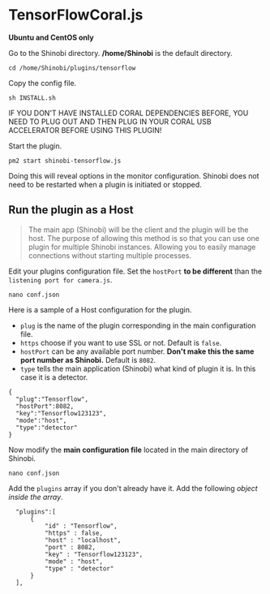 # TensorFlowCoral.js

**Ubuntu and CentOS only**

Go to the Shinobi directory. **/home/Shinobi** is the default directory.

```
cd /home/Shinobi/plugins/tensorflow
```

Copy the config file.

```
sh INSTALL.sh
```

IF YOU DON'T HAVE INSTALLED CORAL DEPENDENCIES BEFORE, YOU NEED TO PLUG OUT AND THEN PLUG IN YOUR CORAL USB ACCELERATOR BEFORE USING THIS PLUGIN!

Start the plugin.

```
pm2 start shinobi-tensorflow.js
```

Doing this will reveal options in the monitor configuration. Shinobi does not need to be restarted when a plugin is initiated or stopped.

## Run the plugin as a Host
> The main app (Shinobi) will be the client and the plugin will be the host. The purpose of allowing this method is so that you can use one plugin for multiple Shinobi instances. Allowing you to easily manage connections without starting multiple processes.

Edit your plugins configuration file. Set the `hostPort` **to be different** than the `listening port for camera.js`.

```
nano conf.json
```

Here is a sample of a Host configuration for the plugin.
 - `plug` is the name of the plugin corresponding in the main configuration file.
 - `https` choose if you want to use SSL or not. Default is `false`.
 - `hostPort` can be any available port number. **Don't make this the same port number as Shinobi.** Default is `8082`.
 - `type` tells the main application (Shinobi) what kind of plugin it is. In this case it is a detector.

```
{
  "plug":"Tensorflow",
  "hostPort":8082,
  "key":"Tensorflow123123",
  "mode":"host",
  "type":"detector"
}
```

Now modify the **main configuration file** located in the main directory of Shinobi.

```
nano conf.json
```

Add the `plugins` array if you don't already have it. Add the following *object inside the array*.

```
  "plugins":[
      {
          "id" : "Tensorflow",
          "https" : false,
          "host" : "localhost",
          "port" : 8082,
          "key" : "Tensorflow123123",
          "mode" : "host",
          "type" : "detector"
      }
  ],
```
